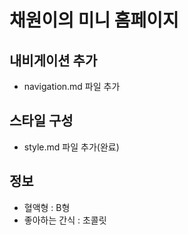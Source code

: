 # 채원이의 미니 홈페이지

## 내비게이션 추가
- navigation.md 파일 추가

## 스타일 구성
- style.md 파일 추가(완료)

## 정보
- 혈액형 : B형
- 좋아하는 간식 : 초콜릿
